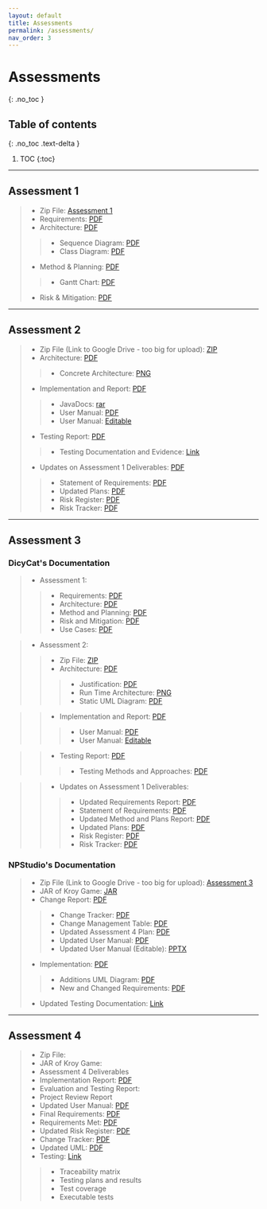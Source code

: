 ```yaml
---
layout: default
title: Assessments
permalink: /assessments/
nav_order: 3
---
```



# Assessments
{: .no_toc }


## Table of contents
{: .no_toc .text-delta }

1. TOC
{:toc}
---

## Assessment 1 

> * Zip File: [Assessment 1](/files/NPStudios.zip)
> * Requirements: [PDF](/files/Req1.pdf)
> * Architecture: [PDF](/files/Arch1.pdf)
> > * Sequence Diagram: [PDF](/files/SEPR_Sequence_Diagram_1.pdf)
> > * Class Diagram: [PDF](/files/SEPR_UML_CLass_Diagram_1.pdf)
> * Method & Planning: [PDF](/files/Plan1.pdf)
> > * Gantt Chart: [PDF](/files/assessment2ganttchart.pdf)
> * Risk & Mitigation: [PDF](/files/Risk1.pdf)

---
## Assessment 2

> * Zip File (Link to Google Drive - too big for upload): [ZIP](https://drive.google.com/file/d/1H4JW_dwoqctEgOOuH97xNl6Nck0H5exh/view?usp=sharing)
> * Architecture: [PDF](/files/Arch2.pdf)
> > * Concrete Architecture: [PNG](/files/concrete_arch.png)
> * Implementation and Report: [PDF](/files/Impl2.pdf)
> > * JavaDocs: [rar](/files/JavaDoc.rar)
> > * User Manual: [PDF](/files/User_Manual_PDF.pdf)
> > * User Manual: [Editable](/files/User_Manual_Edit.docx)
> * Testing Report: [PDF](/files/Test2.pdf)
> > * Testing Documentation and Evidence: [Link](/testing/)
> * Updates on Assessment 1 Deliverables: [PDF](/files/Updates2.pdf)
> > * Statement of Requirements: [PDF](/files/Updated_Statement_of_Requirements.pdf)
> > * Updated Plans: [PDF](/files/Updated_Plans.pdf)
> > * Risk Register: [PDF](/files/Updated_Risk_Register.pdf)
> > * Risk Tracker: [PDF](/files/Updated_Risk_Tracker.pdf)


---
## Assessment 3
### DicyCat's Documentation
> * Assessment 1: 
> > * Requirements: [PDF](/files/DicyCat_Assessment1/Requirements.pdf)
> > * Architecture: [PDF](/files/DicyCat_Assessment1/Arch1.pdf)
> > * Method and Planning: [PDF](/files/DicyCat_Assessment1/MethodSelectionandPlanning.pdf)
> > * Risk and Mitigation: [PDF](/files/DicyCat_Assessment1/RisksAssessmentandMitigation.pdf)
> > * Use Cases: [PDF](/files/DicyCat_Assessment1/UseCases.pdf)

> * Assessment 2:
> > * Zip File: [ZIP](/files/DicyCat_Assessment2/DicyCat.zip)
> > * Architecture: [PDF](/files/DicyCat_Assessment2/ArchitectureReport.pdf)
> > > * Justification: [PDF](/files/DicyCat_Assessment2/ArchitectureJustification.pdf)
> > > * Run Time Architecture: [PNG](/files/DicyCat_Assessment2/RuntimeModel.png)
> > > * Static UML Diagram: [PDF](/files/DicyCat_Assessment2/StaticUMLModel.pdf)

> > * Implementation and Report: [PDF](/files/DicyCat_Assessment2/ImplementationReport.pdf)
> > > * User Manual: [PDF](/files/DicyCat_Assessment2/DicyCatKroyManual.pdf)
> > > * User Manual: [Editable](/files/DicyCat_Assessment2/DicyCatKroyManual(editable).pptx)

> > * Testing Report: [PDF](/files/DicyCat_Assessment2/TestingReport.pdf)
> > > * Testing Methods and Approaches: [PDF](/files/DicyCat_Assessment2/TestingMethodsandApproaches.pdf)

> > * Updates on Assessment 1 Deliverables:
> > > * Updated Requirements Report: [PDF](/files/DicyCat_Assessment2/Requirements.pdf)
> > > * Statement of Requirements: [PDF](/files/DicyCat_Assessment2/UpdatedRequirements.pdf)
> > > * Updated Method and Plans Report: [PDF](/files/DicyCat_Assessment2/MethodsandPlans.pdf)
> > > * Updated Plans: [PDF](/files/DicyCat_Assessment2/UpdatedMethodsandPlans.pdf)
> > > * Risk Register: [PDF](/files/DicyCat_Assessment2/RisksandMitigation.pdf)
> > > * Risk Tracker: [PDF](/files/DicyCat_Assessment2/UpdatedRisksandMitigationStrategies.pdf)

### NPStudio's Documentation 
> * Zip File (Link to Google Drive - too big for upload): [Assessment 3](https://drive.google.com/a/york.ac.uk/file/d/1hCI18toSEIZz-qg6yBEtQAsWX4GtxSHX/view?usp=sharing)
> * JAR of Kroy Game: [JAR](/files/Assessment3Jar/desktop-1.0.jar)
> * Change Report: [PDF](/files/Change3.pdf)
> > * Change Tracker: [PDF](/files/ChangeTracker.pdf)
> > * Change Management Table: [PDF](/files/ChangeManagementTable.pdf)
> > * Updated Assessment 4 Plan: [PDF](files/UpdatedAssessment4Plan.pdf)
> > * Updated User Manual: [PDF](/files/UserManual.pdf)
> > * Updated User Manual (Editable): [PPTX](/files/DicyCatKroyManual(editable).pptx)
> * Implementation: [PDF](/files/Impl3.pdf)
> > * Additions UML Diagram: [PDF](/files/Additions_UML_Diagram.png)
> > * New and Changed Requirements: [PDF](/files/NewandChangedRequirements.pdf)
> * Updated Testing Documentation: [Link](https://npstudios.github.io/testing/#assessment-3)

---
## Assessment 4

> * Zip File: 
> * JAR of Kroy Game: 
> * Assessment 4 Deliverables
  > * Implementation Report: [PDF](/files/Impl4.pdf) 
  > * Evaluation and Testing Report:
  > * Project Review Report
> * Updated User Manual: [PDF](/files/UserManualA4.pdf)
> * Final Requirements: [PDF](/files/FinalRequirementsA4.pdf)
> * Requirements Met: [PDF](/files/RequirementsMetA4.pdf)
> * Updated Risk Register: [PDF](/files/UpdatedRiskRegisterA4.pdf)
> * Change Tracker: [PDF](/files/ChangeTrackerA4.pdf)
> * Updated UML: [PDF](/files/UpdatedUMLA4.png)
> * Testing: [Link]()
> > * Traceability matrix
> > * Testing plans and results 
> > * Test coverage 
> > * Executable tests

